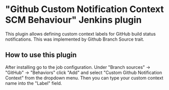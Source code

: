 # "Github Custom Notification Context SCM Behaviour" Jenkins plugin

This plugin allows defining custom context labels for GitHub build status notifications. This was implemented by Github Branch Source trait.

## How to use this plugin

After installing go to the job configuration. Under "Branch sources" -> "GitHub" -> "Behaviors" click "Add" and select "Custom Github Notification Context" from the dropdown menu. Then you can type your custom context name into the "Label" field.
